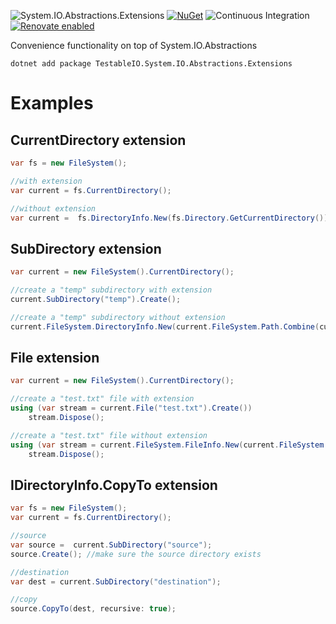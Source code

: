 ![System.IO.Abstractions.Extensions](https://socialify.git.ci/System-IO-Abstractions/System.IO.Abstractions.Extensions/image?description=1&font=Source%20Code%20Pro&forks=1&issues=1&pattern=Charlie%20Brown&pulls=1&stargazers=1&theme=Dark)
[![NuGet](https://img.shields.io/nuget/v/TestableIO.System.IO.Abstractions.Extensions.svg)](https://www.nuget.org/packages/TestableIO.System.IO.Abstractions.Extensions)
![Continuous Integration](https://github.com/TestableIO/System.IO.Abstractions.Extensions/workflows/Continuous%20Integration/badge.svg)
[![Renovate enabled](https://img.shields.io/badge/renovate-enabled-brightgreen.svg)](https://renovatebot.com/)
<!-- [![Codacy Badge](https://api.codacy.com/project/badge/Grade/2e777fa545c94767acccd6345b1ed9b7)](https://app.codacy.com/gh/TestableIO/System.IO.Abstractions.Extensions?utm_source=github.com&utm_medium=referral&utm_content=TestableIO/System.IO.Abstractions.Extensions&utm_campaign=Badge_Grade_Dashboard) -->
<!-- [![FOSSA Status](https://app.fossa.com/api/projects/git%2Bgithub.com%2FTestableIO%2FSystem.IO.Abstractions.Extensions.svg?type=shield)](https://app.fossa.com/projects/git%2Bgithub.com%2FTestableIO%2FSystem.IO.Abstractions.Extensions?ref=badge_shield) -->

Convenience functionality on top of System.IO.Abstractions

```shell
dotnet add package TestableIO.System.IO.Abstractions.Extensions
```

# Examples

## CurrentDirectory extension

```csharp
var fs = new FileSystem();

//with extension
var current = fs.CurrentDirectory();

//without extension
var current =  fs.DirectoryInfo.New(fs.Directory.GetCurrentDirectory());
```

## SubDirectory extension

```csharp
var current = new FileSystem().CurrentDirectory();

//create a "temp" subdirectory with extension
current.SubDirectory("temp").Create();

//create a "temp" subdirectory without extension
current.FileSystem.DirectoryInfo.New(current.FileSystem.Path.Combine(current.FullName, "temp")).Create();
```

## File extension

```csharp
var current = new FileSystem().CurrentDirectory();

//create a "test.txt" file with extension
using (var stream = current.File("test.txt").Create())
    stream.Dispose();

//create a "test.txt" file without extension
using (var stream = current.FileSystem.FileInfo.New(current.FileSystem.Path.Combine(current.FullName, "test.txt")).Create())
    stream.Dispose();
```

## IDirectoryInfo.CopyTo extension
```csharp
var fs = new FileSystem();
var current = fs.CurrentDirectory();

//source
var source =  current.SubDirectory("source");
source.Create(); //make sure the source directory exists

//destination
var dest = current.SubDirectory("destination");

//copy
source.CopyTo(dest, recursive: true);
```
